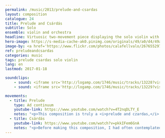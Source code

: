```yaml
---
permalink: /music/2013/prelude-and-csardas
layout: composition
catalogue: 24
title: Prelude and Csárdás
subtitle: Solo
ensemble: violin and orchestra
headline: Virtuosic two-movement piece displaying the solo violin with chamber orchestra.
hero-image: https://s-media-cache-ak0.pinimg.com/originals/49/a0/d4/49a0d4dc08d66319be0a27faf2810e68.jpg
image-by: <a href='https://www.flickr.com/photos/calafellvalo/2676552977/in/photolist-55w2X8-7qbYeh-5e9vxq-gBQXdy-dHQJnV-nDiTp-qZuk75-gHE92e-fNLpmu-bh2bn4-qjnkg-5e5b78-qjnos-9fqkVZ-afa6ib-4ezUxb-af5pSQ-9CxLAg-5fXKs1-qjnh5-ELmhsX-4mqiVN-giygDe-4E5uMP-4aWfQG-dHWVvs-5yUXMX-5u83QP-5xtdSo-794ktf-pFsYXC-78ZsST-DfhFvk-ow6VyZ-6RyLca-4h2KRC-7fkZ5n-mFRJhh-dYAKb4-6tKSyf-7fkZ3K-4t1KNM-65s7CD-4P4gsE-dpQPFA-2zCYdV-4TwvKj-23BM5Y-4Q95Zs-Ao3Ln7' target='_new'>Folklore Ungarian</a> by Joan Grífols
ref: preludeandcsardas
categories: music
tags: prelude csardas solo violin
lang: en
lastmod: 2017-01-18

soundclips:
    - sound: <iframe src='http://logamp.com/1746/music/tracks/13228?vision&responsive' name='logampIFrame' scrolling='no' frameborder='0' width='100%' height='150px'></iframe>
    - sound: <iframe src='http://logamp.com/1746/music/tracks/13229?vision&responsive' name='logampIFrame' scrolling='no' frameborder='0' width='100%' height='150px'></iframe>

movements:
  - title: Prelude
    type: Ad continuum
    youtube-link: https://www.youtube.com/watch?v=4T2nqDLTY_E
    notes: "<p>This composition is truly a <i>prelude and czardas,</i> in the same way as a <i>toccata and fugue.</i> The prelude, being in quasi-perpetual motion, is, in that sense, the toccata. Earlier, this composition was called Daniel II, but because the name seemed redundant and could be confused with the earlier <i>Varia Daniel,</i> I dropped it in favour of the more semantic title <i>Prelude and Csárdás.</i></p>"
  - title: Csárdás
    youtube-link: https://www.youtube.com/watch?v=pkkIFem6GnA
    notes: "<p>Before making this composition, I had often contemplated creating a csárdás. Indeed, since quite early in my learning the violin, I had become familiar with the score of the very famous <i>Csárdás</i> for violin and piano by Vittorio Monti. I told myself that if many people enjoy his composition, it would be profitable to make one of the same kind. I therefore consulted our <i>Encyclopædia Britannica</i> to find out what could be known about that form of music.</p><p>Later, I decided to make it a composition for my friend Daniel. I therefore began by the lassu <i>(Andante Maestoso),</i> of which the composition method was somewhat unusual:</p><p>I wished, for the <i>lassu,</i> to create a soft and melodic entry for the entry of the violin. I therefore wrote, out of my first inspiration, a line for the cello, containing an element of danse and a fragment of melody. After further consideration, I found that beautiful, but not sufficient. I therefore added a line for the clarinet, which I though would then carry the melody: false! I would end up creating a new line for the flute, that one finally being beautiful and satisfying.</p><p>To introduce the csárdás, I chose a theme invented earlier through a creative spinoff for the <a href='http://denislabrecque.ca/music/2013/01/01/various-airs.html'><i>Various Airs</i> for violin.</a> That then became the theme of the <i>ad perpetuum</i> of the first movement. That perpetual movement is in reality an interrupted flow, since it stops in its center for a short <i>Moderato,</i> before starting again, on a new tone which makes these three parts—the <i>Vivace</i> of the beginning, the <i>Moderato</i> which follows, and the <i>Vivace</i> (or <i>A tempo</i>) of the end—inseperable.</p>"
---
```

